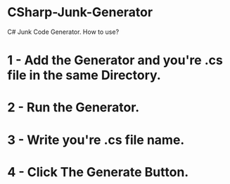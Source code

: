 # CSharp-Junk-Generator
C# Junk Code Generator. 
How to use? 
# 1 - Add the Generator and you're .cs file in the same Directory.
# 2 - Run the Generator.
# 3 - Write you're .cs file name.
# 4 - Click The Generate Button.
